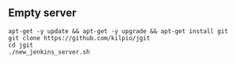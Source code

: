 ## Empty server
```
apt-get -y update && apt-get -y upgrade && apt-get install git
git clone https://github.com/kilpio/jgit
cd jgit
./new_jenkins_server.sh
```

